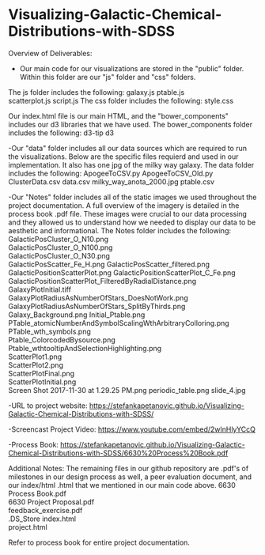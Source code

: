 # Visualizing-Galactic-Chemical-Distributions-with-SDSS

Overview of Deliverables: 
- Our main code for our visualizations are stored in the "public" folder. Within this folder are our "js" folder and "css" folders.

The js folder includes the following:
galaxy.js
ptable.js	
scatterplot.js
script.js
The css folder includes the following:
style.css


Our index.html file is our main HTML, and the "bower_components" includes our d3 libraries that we have used. 
The bower_components folder includes the following:
d3-tip
d3


-Our "data" folder includes all our data sources which are required to run the visualizations. Below are the specific files requierd and used in our implementation. It also has one jpg of the milky way galaxy.
The data folder includes the following:
ApogeeToCSV.py
ApogeeToCSV_Old.py
ClusterData.csv	
data.csv
milky_way_anota_2000.jpg
ptable.csv


-Our "Notes" folder includes all of the static images we used throughout the project documentation. A full overview of the imagery is detailed in the process book .pdf file. These images were crucial to our data processing and they allowed us to understand how we needed to display our data to be aesthetic and informational.
The Notes folder includes the following:
GalacticPosCluster_O_N10.png	
GalacticPosCluster_O_N100.png	
GalacticPosCluster_O_N30.png	
GalacticPosScatter_Fe_H.png	
GalacticPosScatter_filtered.png	
GalacticPositionScatterPlot.png	
GalacticPositionScatterPlot_C_Fe.png	
GalacticPositionScatterPlot_FilteredByRadialDistance.png
GalaxyPlotInitial.tiff	
GalaxyPlotRadiusAsNumberOfStars_DoesNotWork.png
GalaxyPlotRadiusAsNumberOfStars_SplitByThirds.png	
Galaxy_Background.png
Initial_Ptable.png	
PTable_atomicNumberAndSymbolScalingWthArbitraryColloring.png
PTable_wth_symbols.png	
Ptable_ColorcodedBysource.png
Ptable_wthtooltipAndSelectionHighlighting.png	
ScatterPlot1.png	
ScatterPlot2.png	
ScatterPlotFinal.png	
ScatterPlotInitial.png	
Screen Shot 2017-11-30 at 1.29.25 PM.png
periodic_table.png
slide_4.jpg


-URL to project website:
https://stefankapetanovic.github.io/Visualizing-Galactic-Chemical-Distributions-with-SDSS/

-Screencast Project Video:
https://www.youtube.com/embed/2wlnHlyYCcQ

-Process Book:
https://stefankapetanovic.github.io/Visualizing-Galactic-Chemical-Distributions-with-SDSS/6630%20Process%20Book.pdf

Additional Notes:
The remaining files in our github repository are .pdf's of milestones in our design process as well, a peer evaluation document, and our index/html .html that we mentioned in our main code above. 
6630 Process Book.pdf	
6630 Project Proposal.pdf	
feedback_exercise.pdf	
.DS_Store
index.html	
project.html


Refer to process book for entire project documentation.
